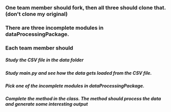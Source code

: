 ### One team member should fork, then all three should clone that. (don't clone my original)
### There are three incomplete modules in dataProcessingPackage.
### Each team member should
#####     Study the CSV file in the data folder
#####     Study main.py and see how the data gets loaded from the CSV file.
#####     Pick one of the incomplete modules in dataProcessingPackage.
#####     Complete the method in the class. The method should process the data and generate some interesting output
